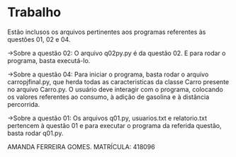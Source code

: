 # Trabalho

Estão inclusos os arquivos pertinentes aos programas referentes às questões 01, 02 e 04. 

->Sobre a questão 02:
  O arquivo q02py.py é da questão 02. E para rodar o programa, basta executá-lo.

->Sobre a questão 04:
  Para iniciar o programa, basta rodar o arquivo carropjfinal.py, que herda todas as caracteristicas da classe Carro presente no        arquivo Carro.py. O usuário deve interagir com o programa, colocando os valores referentes ao consumo, à adição de gasolina e à   distância percorrida.

->Sobre a questão 01:
  Os arquivos q01.py, usuarios.txt e relatorio.txt pertencem à questão 01 e para executar o programa da referida questão, basta rodar q01.py.
  
  AMANDA FERREIRA GOMES. MATRÍCULA: 418096
